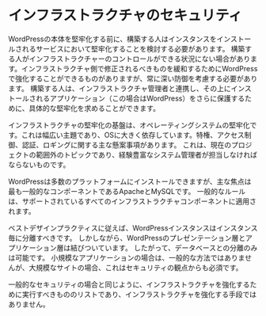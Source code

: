 # インフラストラクチャのセキュリティ

WordPressの本体を堅牢化する前に、構築する人はインスタンスをインストールされるサービスにおいて堅牢化することを検討する必要があります。 構築する人がインフラストラクチャーのコントロールができる状況にない場合があります。インフラストラクチャ側で修正されるべきものを緩和するためにWordPressで強化することができるものがありますが、常に深い防御を考慮する必要があります。 構築する人は、インフラストラクチャ管理者と連携し、その上にインストールされるアプリケーション（この場合はWordPress）をさらに保護するために、具体的な堅牢化を求めることができます。

インフラストラクチャの堅牢化の基盤は、オペレーティングシステムの堅牢化です。これは幅広い主題であり、OSに大きく依存しています。特権、アクセス制御、認証、ロギングに関する主な懸案事項があります。 これは、現在のプロジェクトの範囲外のトピックであり、経験豊富なシステム管理者が担当しなければならないものです。

WordPressは多数のプラットフォームにインストールできますが、主な焦点は最も一般的なコンポーネントであるApacheとMySQLです。 一般的なルールは、サポートされているすべてのインフラストラクチャコンポーネントに適用されます。

ベストデザインプラクティスに従えば、WordPressインスタンスはインスタンス毎に分離すべきです。 しかしながら、WordPressのプレゼンテーション層とアプリケーション層は結びついています。 したがって、データベースとの分離のみは可能です。 小規模なアプリケーションの場合は、一般的な方法ではありませんが、大規模なサイトの場合、これはセキュリティの観点からも必須です。

一般的なセキュリティの場合と同じように、インフラストラクチャを強化するために実行すべきもののリストであり、インフラストラクチャを強化する手段ではありません。
